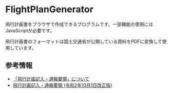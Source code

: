 # FlightPlanGenerator

飛行計画書をブラウザで作成できるプログラムです。一部機能の使用にはJavaScriptが必要です。

飛行計画書のフォーマットは国土交通省が公開している資料をPDFに変換して使用しています。

## 参考情報

- [「飛行計画記入・通報要領」について](https://www.mlit.go.jp/koku/koku_fr15_000016.html)
- [飛行計画記入・通報要領 (令和2年10月1日改正版)](https://www.mlit.go.jp/common/001338805.pdf)
